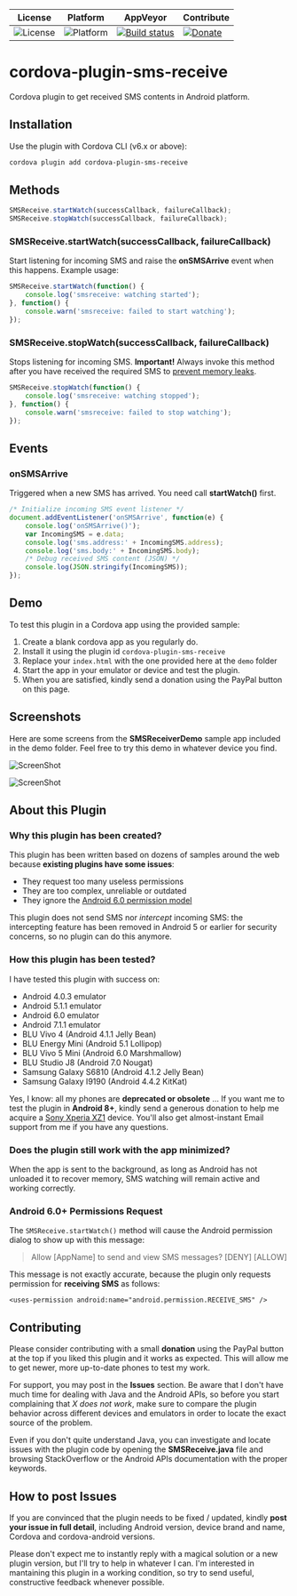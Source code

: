 
| License | Platform | AppVeyor | Contribute |
| --- | --- | --- | --- |
| ![License](https://img.shields.io/badge/license-MIT-orange.svg) | ![Platform](https://img.shields.io/badge/platform-android-green.svg) | [![Build status](https://ci.appveyor.com/api/projects/status/github/andreszs/cordova-plugin-sms-receive?branch=master&svg=true)](https://ci.appveyor.com/project/andreszs/cordova-plugin-sms-receive) | [![Donate](https://img.shields.io/badge/donate-PayPal-green.svg)](https://www.paypal.com/cgi-bin/webscr?cmd=_s-xclick&hosted_button_id=G33QACCVKYD7U) |

# cordova-plugin-sms-receive

Cordova plugin to get received SMS contents in Android platform.

## Installation

Use the plugin with Cordova CLI (v6.x or above):
```bash
cordova plugin add cordova-plugin-sms-receive
```

## Methods

```javascript
SMSReceive.startWatch(successCallback, failureCallback);
SMSReceive.stopWatch(successCallback, failureCallback);
```
### SMSReceive.startWatch(successCallback, failureCallback)

Start listening for incoming SMS and raise the **onSMSArrive** event when this happens. Example usage:

```javascript
SMSReceive.startWatch(function() {
	console.log('smsreceive: watching started');
}, function() {
	console.warn('smsreceive: failed to start watching');
});
```

### SMSReceive.stopWatch(successCallback, failureCallback)

Stops listening for incoming SMS. **Important!** Always invoke this method after you have received the required SMS to [prevent memory leaks](https://stackoverflow.com/questions/41139537/why-not-doing-unregisterreceiverbroadcastreceiver-while-destroy-the-activity-w).

```javascript
SMSReceive.stopWatch(function() {
	console.log('smsreceive: watching stopped');
}, function() {
	console.warn('smsreceive: failed to stop watching');
});
```

## Events

### onSMSArrive

Triggered when a new SMS has arrived. You need call **startWatch()** first.

```javascript
/* Initialize incoming SMS event listener */
document.addEventListener('onSMSArrive', function(e) {
	console.log('onSMSArrive()');
	var IncomingSMS = e.data;
	console.log('sms.address:' + IncomingSMS.address);
	console.log('sms.body:' + IncomingSMS.body);
	/* Debug received SMS content (JSON) */
	console.log(JSON.stringify(IncomingSMS));
});
```

## Demo

To test this plugin in a Cordova app using the provided sample:

 1. Create a blank cordova app as you regularly do.
 2. Install it using the plugin id `cordova-plugin-sms-receive`
 3. Replace your `index.html` with the one provided here at the `demo` folder
 4. Start the app in your emulator or device and test the plugin.
 5. When you are satisfied, kindly send a donation using the PayPal button on this page.

## Screenshots

Here are some screens from the **SMSReceiverDemo** sample app included in the demo folder. Feel free to try this demo in whatever device you find.

![ScreenShot](demo/screenshot1.png)

![ScreenShot](demo/screenshot2.png)

## About this Plugin

### Why this plugin has been created?

This plugin has been written based on dozens of samples around the web because **existing plugins have some issues**:

 - They request too many useless permissions
 - They are too complex, unreliable or outdated
 - They ignore the [Android 6.0 permission model](https://cordova.apache.org/docs/en/latest/guide/platforms/android/plugin.html#android-permissions)

This plugin does not send SMS nor *intercept* incoming SMS: the intercepting feature has been removed in Android 5 or earlier for security concerns, so no plugin can do this anymore.

### How this plugin has been tested?

I have tested this plugin with success on:

 - Android 4.0.3 emulator
 - Android 5.1.1 emulator
 - Android 6.0 emulator
 - Android 7.1.1 emulator
 - BLU Vivo 4 (Android 4.1.1 Jelly Bean)
 - BLU Energy Mini (Android 5.1 Lollipop)
 - BLU Vivo 5 Mini (Android 6.0 Marshmallow)
 - BLU Studio J8 (Android 7.0 Nougat)
 - Samsung Galaxy S6810 (Android 4.1.2 Jelly Bean)
 - Samsung Galaxy I9190 (Android 4.4.2 KitKat)

Yes, I know: all my phones are **deprecated or obsolete** ... If you want me to test the plugin in **Android 8+**, kindly send a generous donation to help me acquire a [Sony Xperia XZ1](https://www.gsmarena.com/sony_xperia_xz1_compact-8610.php) device. You'll also get almost-instant Email support from me if you have any questions.

### Does the plugin still work with the app minimized?

When the app is sent to the background, as long as Android has not unloaded it to recover memory, SMS watching will remain active and working correctly.

### Android 6.0+ Permissions Request

The `SMSReceive.startWatch()` method will cause the Android permission dialog to show up with this message:

> Allow [AppName] to send and view SMS messages?
> [DENY] [ALLOW]

This message is not exactly accurate, because the plugin only requests permission for **receiving SMS** as follows:

    <uses-permission android:name="android.permission.RECEIVE_SMS" />

## Contributing

Please consider contributing with a small **donation** using the PayPal button at the top if you liked this plugin and it works as expected. This will allow me to get newer, more up-to-date phones to test my work.

For support, you may post in the **Issues** section. Be aware that I don't have much time for dealing with Java and the Android APIs, so before you start complaining that *X does not work*, make sure to compare the plugin behavior across different devices and emulators in order to locate the exact source of the problem.

Even if you don't quite understand Java, you can investigate and locate issues with the plugin code by opening the **SMSReceive.java** file and browsing StackOverflow or the Android APIs documentation with the proper keywords.

## How to post Issues

If you are convinced that the plugin needs to be fixed / updated, kindly **post your issue in full detail**, including Android version, device brand and name, Cordova and cordova-android versions.

Please don't expect me to instantly reply with a magical solution or a new plugin version, but I'll try to help in whatever I can. I'm interested in mantaining this plugin in a working condition, so try to send useful, constructive feedback whenever possible.

